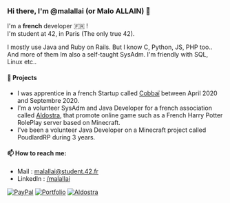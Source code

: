 ### Hi there, I'm @malallai (or Malo ALLAIN) 👋

I'm a **french** developer :fr: !  
I'm student at 42, in Paris (The only true 42).

I mostly use Java and Ruby on Rails. But I know C, Python, JS, PHP too.. And more of them
Im also a self-taught SysAdm. I'm friendly with SQL, Linux etc..

#### 🔭 Projects
- I was apprentice in a french Startup called [Cobbaï](https://cobbai.com) between April 2020 and Septembre 2020.
- I'm a volunteer SysAdm and Java Developer for a french association called [Aldostra](https://aldostra.fr), that promote online game such as a French Harry Potter RolePlay server based on Minecraft.
- I've been a volunteer Java Developer on a Minecraft project called PoudlardRP during 3 years.

#### 📫 How to reach me:
- Mail : malallai@student.42.fr
- LinkedIn : [/malallai](https://linkedin.com/in/malallai)

[![PayPal](https://img.shields.io/badge/Donate-💵-yellow.svg?style=for-the-badge)](https://www.paypal.com/mentor6561)
[![Portfolio](https://img.shields.io/badge/Website-%F0%9F%93%93-orange.svg?style=for-the-badge)](https://malallai.fr)
[![Aldostra](https://img.shields.io/badge/Aldostra-✨-blue.svg?style=for-the-badge)](https://aldostra.fr)

<!--
**malallai/malallai** is a ✨ _special_ ✨ repository because its `README.md` (this file) appears on your GitHub profile.

Here are some ideas to get you started:

- 🔭 I’m currently working on ...
- 🌱 I’m currently learning ...
- 👯 I’m looking to collaborate on ...
- 🤔 I’m looking for help with ...
- 💬 Ask me about ...
- 📫 How to reach me: ...
- 😄 Pronouns: ...
- ⚡ Fun fact: ...
-->
